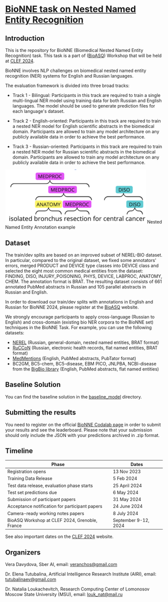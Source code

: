 # [BioNNE task on Nested Named Entity Recognition](http://participants-area.bioasq.org/general_information/BioNNE/)

## Introduction

This is the repository for BioNNE (Biomedical Nested Named Entity Recognition) task. This task is a part of ([BioASQ](http://bioasq.org/)) Workshop that will be held at [CLEF 2024](https://clef2024.imag.fr/).

BioNNE involves NLP challenges on biomedical nested named entity recognition (NER) systems for English and Russian languages.

The evaluation framework is divided into three broad tracks:

*    Track 1 - Bilingual: Participants in this track are required to train a single multi-lingual NER model using training data for both Russian and English languages. The model should be used to generate prediction files for each language's dataset. 

*    Track 2 - English-oriented: Participants in this track are required to train a nested NER model for English scientific abstracts in the biomedical domain. Participants are allowed to train any model architecture on any publicly available data in order to achieve the best performance. 

*    Track 3 - Russian-oriented: Participants in this track are required to train a nested NER model for Russian scientific abstracts in the biomedical domain. Participants are allowed to train any model architecture on any publicly available data in order to achieve the best performance.

<img src="annotation_example.png" width="450">
Nested Named Entity Annotation example

## Dataset

The train/dev splits are based on an improved subset of NEREL-BIO dataset. In particular, compared to the original dataset, we fixed some annotators' errors, merged PRODUCT and DEVICE type classes into DEVICE class and selected the eight most common medical entities from the dataset: FINDING, DISO, INJURY_POISONING, PHYS, DEVICE, LABPROC, ANATOMY, CHEM. The annotation format is BRAT. The resulting dataset consists of 661 annotated PubMed abstracts in Russian and 105 parallel abstracts in Russian and English.

In order to download our train/dev splits with annotations in English and Russian for BioNNE 2024, please register at the [BioASQ](http://participants-area.bioasq.org/#) website.

We strongly encourage participants to apply cross-language (Russian to English) and cross-domain (existing bio NER corpora to the BioNNE set) techniques in the BioNNE Task.
For example, you can use the following datasets:

- [NEREL](https://github.com/nerel-ds/NEREL) (Russian, general-domain, nested named entities, BRAT format)
- [RuCCoN](https://github.com/AIRI-Institute/RuCCoN) (Russian, electronic health records, flat named entities, BRAT format)
- [MedMentions](https://github.com/chanzuckerberg/MedMentions) (English, PubMed abstracts, PubTator format)
- BC2GM, BC5-chem, BC5-disease, EBM PICO, JNLPBA, NCBI-disease from the [BigBio library](https://github.com/bigscience-workshop/biomedical)  (English, PubMed abstracts, flat named entities)



## Baseline Solution
You can find the baseline solution in the [baseline_model](https://github.com/nerel-ds/NEREL-BIO/tree/master/bio-nne/baseline_model) directory.

## Submitting the results
You need to register on the official [BioNNE Codalab page](https://codalab.lisn.upsaclay.fr/competitions/16464) in order to submit your results and see the leaderboard. Please note that your submission should only include the JSON with your predictions archived in .zip format.

## Timeline
Phase |	Dates
--- | --
Registration opens |	13 Nov 2023
Training Data Release |	5 Feb 2024
Test data release, evaluation phase starts | 25 April 2024
Test set predictions due | 6 May 2024
Submission of participant papers  | 31 May 2024
Acceptance notification for participant papers | 24 June 2024
Camera-ready working notes papers | 8 July 2024
BioASQ Workshop at CLEF 2024, Grenoble, France | September 9-12, 2024

See also important dates on the [CLEF 2024](https://clef2024.imag.fr/index.php?page=Pages/schedule.html) website.

## Organizers
Vera Davydova, Sber AI, email: veranchos@gmail.com

Dr. Elena Tutubalina, Artificial Intelligence Research Institute (AIRI), email: tutubalinaev@gmail.com

Dr. Natalia Loukachevitch, Research Computing Center of Lomonosov Moscow State University (MSU), email: louk_nat@mail.ru
